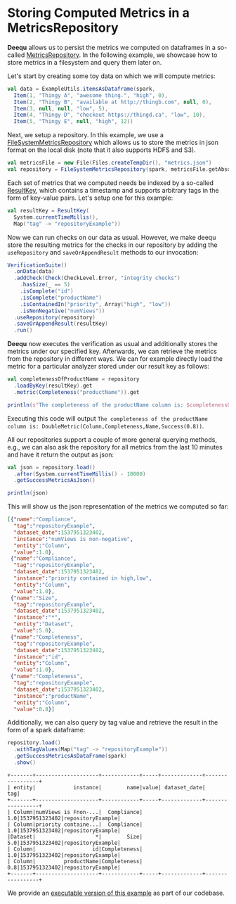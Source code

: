 # Storing Computed Metrics in a MetricsRepository

**Deequ** allows us to persist the metrics we computed on dataframes in a so-called [MetricsRepository](https://github.com/awslabs/deequ/blob/master/src/main/scala/com/amazon/deequ/repository/MetricsRepository.scala). In the following example, we showcase how to store metrics in a filesystem and query them later on.

Let's start by creating some toy data on which we will compute metrics:

```scala
val data = ExampleUtils.itemsAsDataframe(spark,
  Item(1, "Thingy A", "awesome thing.", "high", 0),
  Item(2, "Thingy B", "available at http://thingb.com", null, 0),
  Item(3, null, null, "low", 5),
  Item(4, "Thingy D", "checkout https://thingd.ca", "low", 10),
  Item(5, "Thingy E", null, "high", 12))
```

Next, we setup a repository. In this example, we use a [FileSystemMetricsRepository](https://github.com/awslabs/deequ/blob/master/src/main/scala/com/amazon/deequ/repository/fs/FileSystemMetricsRepository.scala) which allows us to store the metrics in json format on the local disk (note that it also supports HDFS and S3).

```scala
val metricsFile = new File(Files.createTempDir(), "metrics.json")
val repository = FileSystemMetricsRepository(spark, metricsFile.getAbsolutePath)
```
Each set of metrics that we computed needs be indexed by a so-called [ResultKey](https://github.com/awslabs/deequ/blob/master/src/main/scala/com/amazon/deequ/repository/MetricsRepository.scala), which contains a timestamp and supports arbitrary
tags in the form of key-value pairs. Let's setup one for this example:

```scala
val resultKey = ResultKey(
  System.currentTimeMillis(),
  Map("tag" -> "repositoryExample"))
```

Now we can run checks on our data as usual. However, we make deequ store the resulting metrics for the checks in our repository by adding the `useRepository` and `saveOrAppendResult` methods to our invocation:

```scala
VerificationSuite()
  .onData(data)
  .addCheck(Check(CheckLevel.Error, "integrity checks")
    .hasSize(_ == 5)
    .isComplete("id")
    .isComplete("productName")
    .isContainedIn("priority", Array("high", "low"))
    .isNonNegative("numViews"))
  .useRepository(repository)
  .saveOrAppendResult(resultKey)
  .run()
```

**Deequ** now executes the verification as usual and additionally stores the metrics under our specified key. Afterwards, we can retrieve the metrics from the repository in different ways. We can for example directly load the metric for a
particular analyzer stored under our result key as follows:

```scala
val completenessOfProductName = repository
  .loadByKey(resultKey).get
  .metric(Completeness("productName")).get

println(s"The completeness of the productName column is: $completenessOfProductName")
```

Executing this code will output `The completeness of the productName column is: DoubleMetric(Column,Completeness,Name,Success(0.8))`.

All our repositories support a couple of more general querying methods, e.g., we can also ask the repository for all metrics from the last 10 minutes and have it return the output as json:

```scala
val json = repository.load()
  .after(System.currentTimeMillis() - 10000)
  .getSuccessMetricsAsJson()

println(json)
```
This will show us the json representation of the metrics we computed so far:

```json
[{"name":"Compliance",
  "tag":"repositoryExample",
  "dataset_date":1537951323402,
  "instance":"numViews is non-negative",
  "entity":"Column",
  "value":1.0},
 {"name":"Compliance",
  "tag":"repositoryExample",
  "dataset_date":1537951323402,
  "instance":"priority contained in high,low",
  "entity":"Column",
  "value":1.0},
 {"name":"Size",
  "tag":"repositoryExample",
  "dataset_date":1537951323402,
  "instance":"*",
  "entity":"Dataset",
  "value":5.0},
 {"name":"Completeness",
  "tag":"repositoryExample",
  "dataset_date":1537951323402,
  "instance":"id",
  "entity":"Column",
  "value":1.0},
 {"name":"Completeness",
  "tag":"repositoryExample",
  "dataset_date":1537951323402,
  "instance":"productName",
  "entity":"Column",
  "value":0.8}]
```

Additionally, we can also query by tag value and retrieve the result in the form of a spark dataframe:

```scala
repository.load()
  .withTagValues(Map("tag" -> "repositoryExample"))
  .getSuccessMetricsAsDataFrame(spark)
  .show()
```

```
+-------+--------------------+------------+-----+-------------+-----------------+
| entity|            instance|        name|value| dataset_date|              tag|
+-------+--------------------+------------+-----+-------------+-----------------+
| Column|numViews is Fnon-...|  Compliance|  1.0|1537951323402|repositoryExample|
| Column|priority containe...|  Compliance|  1.0|1537951323402|repositoryExample|
|Dataset|                   *|        Size|  5.0|1537951323402|repositoryExample|
| Column|                  id|Completeness|  1.0|1537951323402|repositoryExample|
| Column|         productName|Completeness|  0.8|1537951323402|repositoryExample|
+-------+--------------------+------------+-----+-------------+-----------------+
```

We provide an [executable version of this example](https://github.com/awslabs/deequ/blob/master/src/main/scala/com/amazon/deequ/examples/MetricsRepositoryExample.scala) as part of our codebase.
